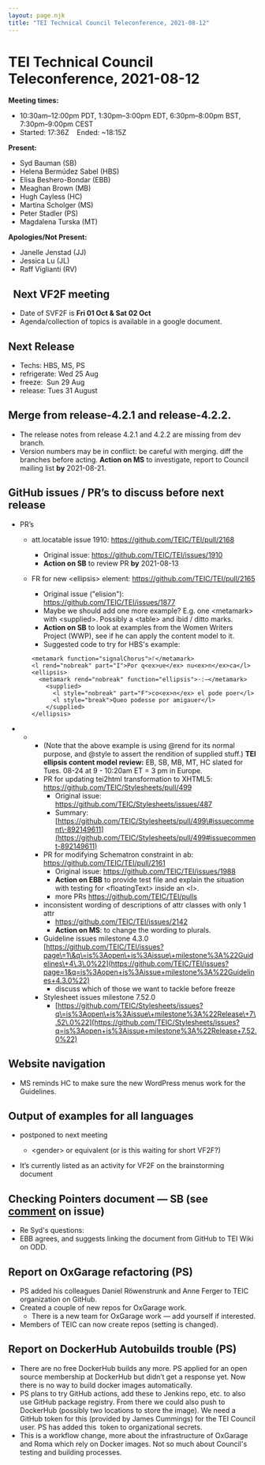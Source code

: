 ```yaml
---
layout: page.njk
title: "TEI Technical Council Teleconference, 2021-08-12"
---
```

# TEI Technical Council Teleconference, 2021-08-12
**Meeting times:** 


* 10:30am–12:00pm PDT, 1:30pm–3:00pm EDT, 6:30pm–8:00pm BST, 7:30pm–9:00pm CEST
* Started: 17:36Z    Ended: \~18:15Z


**Present:**
* Syd Bauman (SB)
* Helena Bermúdez Sabel (HBS)
* Elisa Beshero\-Bondar (EBB)
* Meaghan Brown (MB)
* Hugh Cayless (HC)
* Martina Scholger (MS)
* Peter Stadler (PS)
* Magdalena Turska (MT)


**Apologies/Not Present:**
* Janelle Jenstad (JJ)
* Jessica Lu (JL)
* Raff Viglianti (RV)


 
Next VF2F meeting
-----------------


* Date of SVF2F is **Fri 01 Oct \& Sat 02 Oct**
* Agenda/collection of topics is available in a google document.


Next Release
------------


* Techs: HBS, MS, PS
* refrigerate: Wed 25 Aug
* freeze:  Sun 29 Aug
* release: Tues 31 August


Merge from release\-4\.2\.1 and release\-4\.2\.2\.
--------------------------------------------------


* The release notes from release 4\.2\.1 and 4\.2\.2 are missing from dev branch.
* Version numbers may be in conflict: be careful with merging. diff the branches before acting. **Action on MS** to investigate, report to Council mailing list **by** 2021\-08\-21\.


GitHub issues / PR’s to discuss before next release
---------------------------------------------------


* PR’s
	+ att.locatable issue 1910: <https://github.com/TEIC/TEI/pull/2168>
		- Original issue: <https://github.com/TEIC/TEI/issues/1910>
		- **Action on SB** to review PR **by** 2021\-08\-13
	+ FR for new \<ellipsis\> element: <https://github.com/TEIC/TEI/pull/2165>
		- Original issue ("elision"): <https://github.com/TEIC/TEI/issues/1877>
		- Maybe we should add one more example? E.g. one \<metamark\> with \<supplied\>. Possibly a \<table\> and ibid / ditto marks.
		- **Action on SB** to look at examples from the Women Writers Project (WWP), see if he can apply the content model to it.
		- Suggested code to try for HBS's example:
		
		```
		<metamark function="signalChorus">꜒</metamark>
		<l rend="nobreak" part="I">Por q<ex>ue</ex> nu<ex>n</ex>ca</l>
		<ellipsis>
		  <metamark rend="nobreak" function="ellipsis">·:—</metamark>
		    <supplied>
		      <l style="nobreak" part="F">co<ex>n</ex> el pode poer</l>
		      <l style="break">Queo podesse por amigauer</l>
		    </supplied>
		</ellipsis>
		```


* + - (Note that the above example is using @rend for its normal purpose, and @style to assert the rendition of supplied stuff.)
		**TEI ellipsis content model review:** EB, SB, MB, MT, HC slated for Tues. 08\-24 at 9 \- 10:20am ET \= 3 pm in Europe.
	+ PR for updating tei2html transformation to XHTML5: <https://github.com/TEIC/Stylesheets/pull/499>
		- Original issue: <https://github.com/TEIC/Stylesheets/issues/487>
		- Summary: [https://github.com/TEIC/Stylesheets/pull/499\#issuecomment\-892149611](https://github.com/TEIC/Stylesheets/pull/499#issuecomment-892149611)
	+ PR for modifying Schematron constraint in ab: <https://github.com/TEIC/TEI/pull/2161>
		- Original issue: <https://github.com/TEIC/TEI/issues/1988>
		- **Action on EBB** to provide test file and explain the situation with testing for \<floatingText\> inside an \<l\>.
		- more PRs <https://github.com/TEIC/TEI/pulls>
	+ inconsistent wording of descriptions of attr classes with only 1 attr
		- <https://github.com/TEIC/TEI/issues/2142>
		- **Action on MS**: to change the wording to plurals.
	+ Guideline issues milestone 4\.3\.0 [https://github.com/TEIC/TEI/issues?page\=1\&q\=is%3Aopen\+is%3Aissue\+milestone%3A%22Guidelines\+4\.3\.0%22](https://github.com/TEIC/TEI/issues?page=1&q=is%3Aopen+is%3Aissue+milestone%3A%22Guidelines+4.3.0%22)
		- discuss which of those we want to tackle before freeze
	+ Stylesheet issues milestone 7\.52\.0
		- [https://github.com/TEIC/Stylesheets/issues?q\=is%3Aopen\+is%3Aissue\+milestone%3A%22Release\+7\.52\.0%22](https://github.com/TEIC/Stylesheets/issues?q=is%3Aopen+is%3Aissue+milestone%3A%22Release+7.52.0%22)


Website navigation
------------------


* MS reminds HC to make sure the new WordPress menus work for the Guidelines.


Output of examples for all languages
------------------------------------


* postponed to next meeting
	+ \<gender\> or equivalent (or is this waiting for short VF2F?)


* It’s currently listed as an activity for VF2F on the brainstorming document


Checking Pointers document — SB (see [comment](https://github.com/TEIC/TEI/issues/1675#issuecomment-895225895) on issue)
------------------------------------------------------------------------------------------------------------------------


* Re Syd's questions:
* EBB agrees, and suggests linking the document from GitHub to TEI Wiki on ODD.


Report on OxGarage refactoring (PS)
-----------------------------------


* PS added his colleagues Daniel Röwenstrunk and Anne Ferger to TEIC organization on GitHub.
* Created a couple of new repos for OxGarage work.
	+ There is a new team for OxGarage work — add yourself if interested.
* Members of TEIC can now create repos (setting is changed).


Report on DockerHub Autobuilds trouble (PS)
-------------------------------------------


* There are no free DockerHub builds any more. PS applied for an open source membership at DockerHub but didn’t get a response yet. Now there is no way to build docker images automatically.
* PS plans to try GitHub actions, add these to Jenkins repo, etc. to also use GitHub package registry. From there we could also push to DockerHub (possibly two locations to store the image). We need a GitHub token for this (provided by James Cummings) for the TEI Council user. PS has added this  token to organizational secrets.
* This is a workflow change, more about the infrastructure of OxGarage and Roma which rely on Docker images. Not so much about Council's testing and building processes.


 